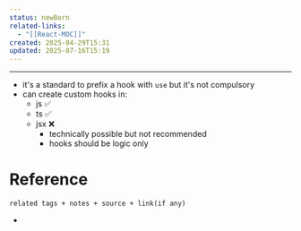 ```yaml
---
status: newBorn
related-links:
  - "[[React-MOC]]"
created: 2025-04-29T15:31
updated: 2025-07-16T15:19
---
```

---

- it's a standard to prefix a hook with `use` but it's not compulsory
- can create custom hooks in:
	- js ✅
	- ts ✅
	- jsx ❌
		- technically possible but not recommended
		- hooks should be logic only


# Reference
`related tags + notes + source + link(if any)`
 

- 